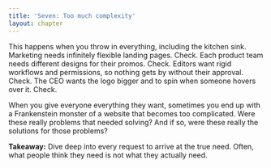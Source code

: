 ```yaml
---
title: 'Seven: Too much complexity'
layout: chapter
---
```



This happens when you throw in everything, including the kitchen sink. Marketing needs infinitely flexible landing pages. Check. Each product team needs different designs for their promos. Check. Editors want rigid workflows and permissions, so nothing gets by without their approval. Check. The CEO wants the logo bigger and to spin when someone hovers over it. Check.

When you give everyone everything they want, sometimes you end up with a Frankenstein monster of a website that becomes too complicated. Were these really problems that needed solving? And if so, were these really the solutions for those problems?

**Takeaway:** Dive deep into every request to arrive at the true need. Often, what people think they need is not what they actually need.
